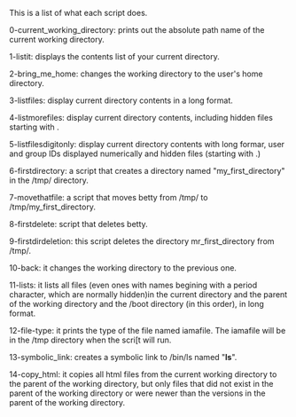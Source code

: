 This is a list of what each script does.

0-current_working_directory: prints out the absolute path name of the current working directory.

1-listit: displays the contents list of your current directory.

2-bring_me_home: changes the working directory to the user's home directory.

3-listfiles: display current directory  contents in a long format.

4-listmorefiles: display current directory contents, including hidden files starting with .

5-listfilesdigitonly: display current directory contents with long formar, user and group IDs displayed numerically and hidden files (starting with .)

6-firstdirectory: a script that creates a directory named "my_first_directory" in the /tmp/ directory.

7-movethatfile: a script that moves betty from /tmp/ to /tmp/my_first_directory.

8-firstdelete: script that deletes betty.

9-firstdirdeletion: this script deletes the directory mr_first_directory from /tmp/.

10-back: it changes the working directory to the previous one.

11-lists: it lists all files (even ones with names begining with a period character, which are normally hidden)in the current directory and the parent of the working directory and the /boot directory (in this order), in long format.

12-file-type: it prints the type of the file named iamafile. The iamafile will be in the /tmp directory when the scri[t will run.

13-symbolic_link: creates a symbolic link to /bin/ls named "__ls__".

14-copy_html: it copies all html files from the current working directory to the parent of the working directory, but only files that did not exist in the parent of the working directory or were newer than the versions in the parent of the working directory.
